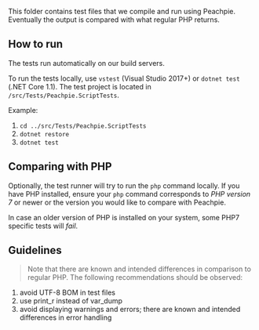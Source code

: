 This folder contains test files that we compile and run using Peachpie. Eventually the output is compared with what regular PHP returns.

## How to run

The tests run automatically on our build servers.

To run the tests locally, use `vstest` (Visual Studio 2017+) or `dotnet test` (.NET Core 1.1). The test project is located in `/src/Tests/Peachpie.ScriptTests`.

Example:
1. `cd ../src/Tests/Peachpie.ScriptTests`
2. `dotnet restore`
3. `dotnet test`

## Comparing with PHP

Optionally, the test runner will try to run the `php` command locally. If you have PHP installed, ensure your  `php` command corresponds to *PHP version 7* or newer or the version you would like to compare with Peachpie.

In case an older version of PHP is installed on your system, some PHP7 specific tests will *fail*.

## Guidelines

> Note that there are known and intended differences in comparison to regular PHP. The following recommendations should be observed:

1. avoid UTF-8 BOM in test files
2. use print_r instead of var_dump
3. avoid displaying warnings and errors; there are known and intended differences in error handling
